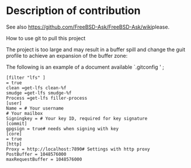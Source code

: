 # Description of contribution

See also <https://github.com/FreeBSD-Ask/FreeBSD-Ask/wiki>please.


How to use git to pull this project

The project is too large and may result in a buffer spill and change the guit profile to achieve an expansion of the buffer zone:

The following is an example of a document available `.gitconfig ' ;

````
[filter "lfs" ]
= true
clean =get-lfs clean-%f
smudge =get-lfs smudge-%f
Process =get-lfs filler-process
[user]
Name = # Your username
# Your mailbox
Signingkey = # Your key ID, required for key signature
[commit]
gpgsign = true# needs when signing with key
[core]
= true
[http]
Proxy = http://localhost:7890# Settings with http proxy
PostBuffer = 1048576000
maxRequestBuffer = 1048576000
````
